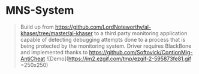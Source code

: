 # MNS-System
> Build up from https://github.com/LordNoteworthy/al-khaser/tree/master/al-khaser to a third party monitoring application capable of detecting debugging attempts done to a process that is being protected by the monitoring system.
> Driver requires BlackBone and implemented thanks to https://github.com/Softovick/ContionMig-AntiCheat
![Demo](https://im2.ezgif.com/tmp/ezgif-2-595873fe81.gif =250x250)
